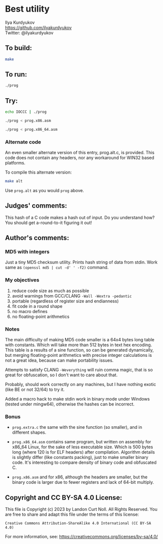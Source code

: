 # Best utility

Ilya Kurdyukov  
<https://github.com/ilyakurdyukov>  
Twitter: @ilyakurdyukov  

## To build:

```sh
make
```

## To run:

```sh
./prog
```

## Try:

```sh
echo IOCCC | ./prog

./prog < prog.x86.asm

./prog < prog.x86_64.asm
```

### Alternate code

An even smaller alternate version of this entry, prog.alt.c, is provided.  This code does not contain any headers, nor any workaround for WIN32 based platforms.  

To compile this alternate version:

```sh
make alt
```

Use `prog.alt` as you would `prog` above.

## Judges' comments:

This hash of a C code makes a hash out of input.
Do you understand how?
You should get a-round-to-it figuring it out!

## Author's comments:

### MD5 with integers

Just a tiny MD5 checksum utility. Prints hash string of data from stdin.
Work same as `(openssl md5 | cut -d' ' -f2)` command.

### My objectives

1. reduce code size as much as possible
2. avoid warnings from GCC/CLANG `-Wall -Wextra -pedantic`
3. portable (regardless of register size and endianness)
4. fit code in a round shape
5. no macro defines
6. no floating-point arithmetics

### Notes

The main difficulty of making MD5 code smaller is a 64x4 bytes long table with constants. Which will take more than 512 bytes in text hex encoding. This table is a results of a sine function, so can be generated dynamically, but merging floating-point arithmetics with precise integer calculations is not a great idea, because can make portability issues.

Attempts to satisfy CLANG `-Weverything` will ruin comma magic, that is so great for obfuscation, so I don't want to care about that.

Probably, should work correctly on any machines, but I have nothing exotic (like BE or not 32/64) to try it.

Added a macro hack to make stdin work in binary mode under Windows (tested under mingw64), otherwise the hashes can be incorrect.

### Bonus

- `prog.extra.c` the same with the sine function (so smaller), and in different shapes. 

- `prog.x86_64.asm` contains same program, but written on assembly for x86_64 Linux, for the sake of less executable size. Which is 500 bytes long (where 120 is for ELF headers) after compilation. Algorithm details is slightly differ (like constants packing), just to make smaller binary code. It's interesting to compare density of binary code and obfuscated C.

- `prog.x86.asm` and for x86, although the headers are smaller, but the binary code is larger due to fewer registers and lack of 64-bit multiply.

## Copyright and CC BY-SA 4.0 License:

This file is Copyright (c) 2023 by Landon Curt Noll.  All Rights Reserved.
You are free to share and adapt this file under the terms of this license:

    Creative Commons Attribution-ShareAlike 4.0 International (CC BY-SA 4.0)

For more information, see: https://creativecommons.org/licenses/by-sa/4.0/
